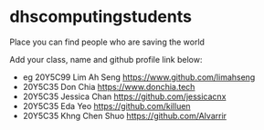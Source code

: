# dhscomputingstudents
Place you can find people who are saving the world

Add your class, name and github profile link below:
- eg 20Y5C99 Lim Ah Seng https://www.github.com/limahseng
- 20Y5C35 Don Chia https://www.donchia.tech
- 20Y5C35 Jessica Chan https://github.com/jessicacnx
- 20Y5C35 Eda Yeo https://github.com/killuen
- 20Y5C35 Khng Chen Shuo https://github.com/Alvarrir
